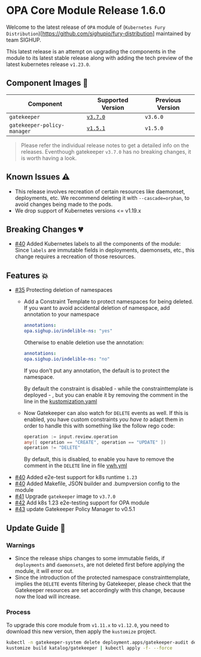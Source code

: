 # OPA Core Module Release 1.6.0

Welcome to the latest release of `OPA` module of (`Kubernetes Fury
Distribution`)[https://github.com/sighupio/fury-distribution] maintained by team
SIGHUP.

This latest release is an attempt on upgrading the components in the module to
its latest stable release along with adding the tech preview of the latest
kubernetes release `v1.23.0`.

## Component Images 🚢

| Component                   | Supported Version                                                                     | Previous Version |
|-----------------------------|---------------------------------------------------------------------------------------|------------------|
| `gatekeeper`                | [`v3.7.0`](https://github.com/open-policy-agent/gatekeeper/releases/tag/v3.7.0)       | `v3.6.0`         |
| `gatekeeper-policy-manager` | [`v1.5.1`](https://github.com/sighupio/gatekeeper-policy-manager/releases/tag/v0.5.1) | `v1.5.0`         |

> Please refer the individual release notes to get a detailed info on the
> releases. Eventhough gatekeeper `v3.7.0` has no breaking changes, it is worth having a look.

## Known Issues ⚠️

- This release involves recreation of certain resources like daemonset, deployments, etc. We recommend deleting it with `--cascade=orphan`, to avoid changes being made to the pods.
- We drop support of Kubernetes versions <= v1.19.x

## Breaking Changes 💔

- [#40](https://github.com/sighupio/fury-kubernetes-opa/pull/40) Added Kubernetes labels to all the components of the module: Since `labels` are immutable fields in deployments, daemonsets, etc., this change requires a recreation of those resources.

## Features 💥

- [#35](https://github.com/sighupio/fury-kubernetes-opa/pull/35) Protecting deletion of namespaces
  - Add a Constraint Template to protect namespaces for being deleted. If you want to avoid accidental deletion of namespace, add annotation to your namespace
    ```yaml
    annotations:
    opa.sighup.io/indelible-ns: "yes"
    ```

    Otherwise to enable deletion use the annotation:

    ```yaml
    annotations:
    opa.sighup.io/indelible-ns: "no"
    ```

    If you don't put any annotation, the default is to protect the namespace.

    By default the constraint is disabled - while the constrainttemplate is deployed - , but you can enable it by removing the comment in the line in the [kustomization.yaml](../../katalog/gatekeeper/rules/constraints/kustomization.yaml)
  - Now Gatekeeper can also watch for `DELETE` events as well. If this is enabled, you have custom constraints *you have to* adapt them in order to handle this with something like the follow rego code:
    ```go
    operation := input.review.operation
    any([ operation == "CREATE", operation == "UPDATE" ])
    operation != "DELETE"
    ```
    By default, this is disabled, to enable you have to remove the comment in the `DELETE` line in file [vwh.yml]((../../katalog/gatekeeper/core/vwh.yaml))
- [#40](https://github.com/sighupio/fury-kubernetes-opa/pull/40) Added e2e-test support for k8s runtime `1.23`
- [#40](https://github.com/sighupio/fury-kubernetes-opa/pull/40) Added Makefile, JSON builder and .bumpversion config to the module
- [#41](https://github.com/sighupio/fury-kubernetes-opa/pull/41) Upgrade `gatekeeper` image to `v3.7.0`
- [#42](https://github.com/sighupio/fury-kubernetes-opa/pull/42) Add k8s 1.23 e2e-testing support for OPA module
- [#43](https://github.com/sighupio/fury-kubernetes-opa/pull/43) update Gatekeeper Policy Manager to v0.5.1

## Update Guide 🦮

### Warnings

- Since the release ships changes to some immutable fields, if `deployments` and `daemonsets`, are not deleted first before applying the module, it will error out.
- Since the introduction of the protected namespace constrainttemplate, implies the `DELETE` events filtering by Gatekeeper, please check that the Gatekeeper resources are set accordingly with this change, because now the load will increase.

### Process

To upgrade this core module from `v1.11.x` to `v1.12.0`, you need to download this new version, then apply the `kustomize` project.

```bash
kubectl -n gatekeeper-system delete deployment.apps/gatekeeper-audit deployment.apps/gatekeeper-controller-manager deployment.apps/gatekeeper-policy-manager --cascade=orphan # This delete deployments, ds, etc. so the newly added labels can be applied
kustomize build katalog/gatekeeper | kubectl apply -f- --force
```


